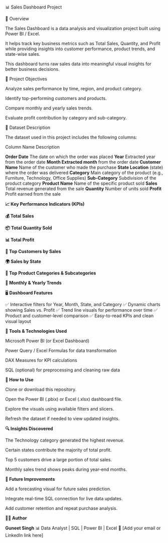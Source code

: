 📊 Sales Dashboard Project

🧾 Overview

The Sales Dashboard is a data analysis and visualization project built using Power BI / Excel.

It helps track key business metrics such as Total Sales, Quantity, and Profit while providing insights into customer performance, product trends, and state-wise sales.

This dashboard turns raw sales data into meaningful visual insights for better business decisions.

🎯 Project Objectives


Analyze sales performance by time, region, and product category.

Identify top-performing customers and products.

Compare monthly and yearly sales trends.

Evaluate profit contribution by category and sub-category.


🧩 Dataset Description

The dataset used in this project includes the following columns:

Column Name	Description

**Order Date**	The date on which the order was placed
**Year**	Extracted year from the order date
**Month	Extracted month** from the order date
**Customer Name**	Name of the customer who made the purchase
**State	Location** (state) where the order was delivered
**Category**	Main category of the product (e.g., Furniture, Technology, Office Supplies)
**Sub-Category**	Subdivision of the product category
**Product Name**	Name of the specific product sold
**Sales**	Total revenue generated from the sale
**Quantity**	Number of units sold
**Profit**	Profit earned from the sale

**📈 Key Performance Indicators (KPIs)**

**💰 Total Sales**

**📦 Total Quantity Sold**

**📊 Total Profit**

**🧍 Top Customers by Sales**

**🌍 Sales by State**

**🧱 Top Product Categories & Subcategories**

**📅 Monthly & Yearly Trends**

🖥️ **Dashboard Features**

✅ Interactive filters for Year, Month, State, and Category
✅ Dynamic charts showing Sales vs. Profit
✅ Trend line visuals for performance over time
✅ Product and customer-level comparison
✅ Easy-to-read KPIs and clean visual layout

**🧠 Tools & Technologies Used**

Microsoft Power BI (or Excel Dashboard)

Power Query / Excel Formulas for data transformation

DAX Measures for KPI calculations

SQL (optional) for preprocessing and cleaning raw data

**🚀 How to Use**

Clone or download this repository.

Open the Power BI (.pbix) or Excel (.xlsx) dashboard file.

Explore the visuals using available filters and slicers.

Refresh the dataset if needed to view updated insights.

**🔍 Insights Discovered**

The Technology category generated the highest revenue.

Certain states contribute the majority of total profit.

Top 5 customers drive a large portion of total sales.

Monthly sales trend shows peaks during year-end months.

**🧭 Future Improvements**

Add a forecasting visual for future sales prediction.

Integrate real-time SQL connection for live data updates.

Add customer retention and repeat purchase analysis.

**👨‍💻 Author**

**Guneet Singh**
📊 Data Analyst | SQL | Power BI | Excel
📧 [Add your email or LinkedIn link here]
